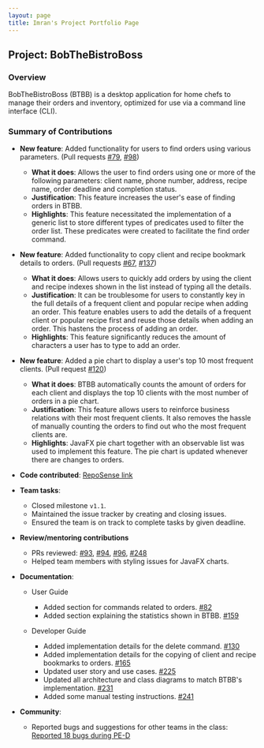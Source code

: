 ```yaml
---
layout: page
title: Imran's Project Portfolio Page
---
```


## Project: BobTheBistroBoss

### Overview
BobTheBistroBoss (BTBB) is a desktop application for home chefs to manage their orders and inventory, optimized for use via a command line interface (CLI).

### Summary of Contributions

* **New feature**: Added functionality for users to find orders using various parameters. (Pull requests [#79](https://github.com/AY2122S1-CS2103T-W16-2/tp/pull/79), [#98](https://github.com/AY2122S1-CS2103T-W16-2/tp/pull/98))
  * **What it does**: Allows the user to find orders using one or more of the following parameters: client name, phone
    number, address, recipe name, order deadline and completion status.
  * **Justification**: This feature increases the user's ease of finding orders in BTBB.
  * **Highlights**: This feature necessitated the implementation of a generic list to store different types of
    predicates used to filter the order list. These predicates were created to facilitate the find order command.

* **New feature**: Added functionality to copy client and recipe bookmark details to orders. (Pull requests [#67](https://github.com/AY2122S1-CS2103T-W16-2/tp/pull/67), [#137](https://github.com/AY2122S1-CS2103T-W16-2/tp/pull/137))
  * **What it does**: Allows users to quickly add orders by using the client and recipe indexes shown in the list
    instead of typing all the details.
  * **Justification**: It can be troublesome for users to constantly key in the full details of a frequent client and
    popular recipe when adding an order.
    This feature enables users to add the details of a frequent client or popular recipe first and reuse those details when adding an order.
    This hastens the process of adding an order.
  * **Highlights**: This feature significantly reduces the amount of characters a user has to type to add an order.

* **New feature**: Added a pie chart to display a user's top 10 most frequent clients. (Pull request [#120](https://github.com/AY2122S1-CS2103T-W16-2/tp/pull/120))
  * **What it does**: BTBB automatically counts the amount of orders for each client and displays the top 10 clients
    with the most number of orders in a pie chart.
  * **Justification**: This feature allows users to reinforce business relations with their most frequent clients. It
    also removes the hassle of manually counting the orders to find out who the most frequent clients are.
  * **Highlights**: JavaFX pie chart together with an observable list was used to implement this feature. The pie chart
    is updated whenever there are changes to orders.

* **Code contributed**: [RepoSense link](https://nus-cs2103-ay2122s1.github.io/tp-dashboard/?search=&sort=groupTitle&sortWithin=title&timeframe=commit&mergegroup=&groupSelect=groupByRepos&breakdown=true&checkedFileTypes=docs~functional-code~test-code~other&since=2021-09-17&tabOpen=true&tabType=authorship&tabAuthor=Imranr2&tabRepo=AY2122S1-CS2103T-W16-2%2Ftp%5Bmaster%5D&authorshipIsMergeGroup=false&authorshipFileTypes=docs~functional-code~test-code&authorshipIsBinaryFileTypeChecked=false)

* **Team tasks**:
  * Closed milestone `v1.1`.
  * Maintained the issue tracker by creating and closing issues.
  * Ensured the team is on track to complete tasks by given deadline.

* **Review/mentoring contributions**
  * PRs reviewed: [#93](https://github.com/AY2122S1-CS2103T-W16-2/tp/pull/93),
    [#94](https://github.com/AY2122S1-CS2103T-W16-2/tp/pull/94),
    [#96](https://github.com/AY2122S1-CS2103T-W16-2/tp/pull/96),
    [#248](https://github.com/AY2122S1-CS2103T-W16-2/tp/pull/248)
  * Helped team members with styling issues for JavaFX charts.

* **Documentation**:
  * User Guide
    * Added section for commands related to orders. [#82](https://github.com/AY2122S1-CS2103T-W16-2/tp/pull/82)
    * Added section explaining the statistics shown in BTBB. [#159](https://github.com/AY2122S1-CS2103T-W16-2/tp/pull/159)

  * Developer Guide
    * Added implementation details for the delete command. [#130](https://github.com/AY2122S1-CS2103T-W16-2/tp/pull/130)
    * Added implementation details for the copying of client and recipe bookmarks to orders. [#165](https://github.com/AY2122S1-CS2103T-W16-2/tp/pull/165)
    * Updated user story and use cases. [#225](https://github.com/AY2122S1-CS2103T-W16-2/tp/pull/225)
    * Updated all architecture and class diagrams to match BTBB's implementation. [#231](https://github.com/AY2122S1-CS2103T-W16-2/tp/pull/231)
    * Added some manual testing instructions. [#241](https://github.com/AY2122S1-CS2103T-W16-2/tp/pull/241)

* **Community**:
  * Reported bugs and suggestions for other teams in the class: [Reported 18 bugs during PE-D](https://github.com/Imranr2/ped/issues)
